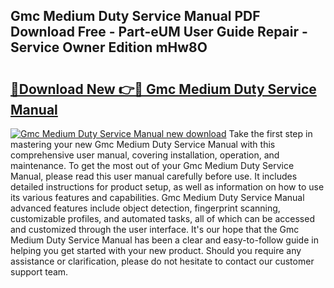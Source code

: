 ## Gmc Medium Duty Service Manual PDF Download Free - Part-eUM User Guide Repair - Service Owner Edition mHw8O

# <h2><a href="http://bc32485.oget.top/?id=Gmc+Medium+Duty+Service+Manual">🔗Download New 👉🔴 Gmc Medium Duty Service Manual</a></h2>

[![Gmc Medium Duty Service Manual new download](https://i.imgur.com/5g1atiW.png)](http://bc32485.oget.top/?id=Gmc+Medium+Duty+Service+Manual)
Take the first step in mastering your new Gmc Medium Duty Service Manual with this comprehensive user manual, covering installation, operation, and maintenance. To get the most out of your Gmc Medium Duty Service Manual, please read this user manual carefully before use. It includes detailed instructions for product setup, as well as information on how to use its various features and capabilities. Gmc Medium Duty Service Manual advanced features include object detection, fingerprint scanning, customizable profiles, and automated tasks, all of which can be accessed and customized through the user interface. It's our hope that the Gmc Medium Duty Service Manual has been a clear and easy-to-follow guide in helping you get started with your new product. Should you require any assistance or clarification, please do not hesitate to contact our customer support team.
